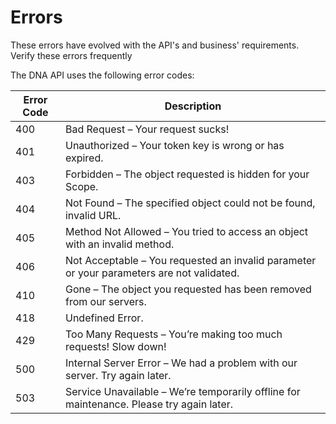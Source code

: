 # Errors

<aside class="notice">These errors have evolved with the API's and business' requirements. Verify these errors frequently</aside>

The DNA API uses the following error codes:


Error Code | Description
--------- | -----------
400 | Bad Request – Your request sucks!
401	| Unauthorized – Your token key is wrong or has expired.
403	| Forbidden – The object requested is hidden for your Scope.
404	| Not Found – The specified object could not be found, invalid URL.
405	| Method Not Allowed – You tried to access an object with an invalid method.
406	| Not Acceptable – You requested an invalid parameter or your parameters are not validated.
410	| Gone – The object you requested has been removed from our servers.
418	| Undefined Error.
429	| Too Many Requests – You’re making too much requests! Slow down!
500	| Internal Server Error – We had a problem with our server. Try again later.
503	| Service Unavailable – We’re temporarily offline for maintenance. Please try again later.
